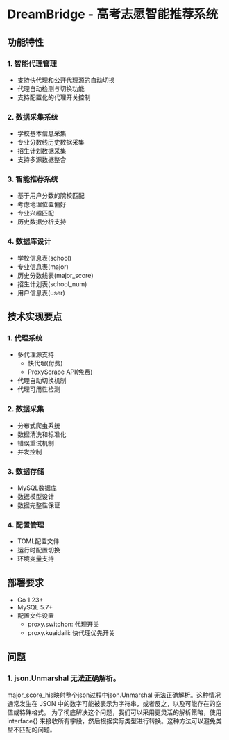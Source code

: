 # DreamBridge - 高考志愿智能推荐系统

## 功能特性

### 1. 智能代理管理
- 支持快代理和公开代理源的自动切换
- 代理自动检测与切换功能
- 支持配置化的代理开关控制

### 2. 数据采集系统
- 学校基本信息采集
- 专业分数线历史数据采集
- 招生计划数据采集
- 支持多源数据整合

### 3. 智能推荐系统
- 基于用户分数的院校匹配
- 考虑地理位置偏好
- 专业兴趣匹配
- 历史数据分析支持

### 4. 数据库设计
- 学校信息表(school)
- 专业信息表(major)
- 历史分数线表(major_score)
- 招生计划表(school_num)
- 用户信息表(user)

## 技术实现要点

### 1. 代理系统
- 多代理源支持
  - 快代理(付费)
  - ProxyScrape API(免费)
- 代理自动切换机制
- 代理可用性检测

### 2. 数据采集
- 分布式爬虫系统
- 数据清洗和标准化
- 错误重试机制
- 并发控制

### 3. 数据存储
- MySQL数据库
- 数据模型设计
- 数据完整性保证

### 4. 配置管理
- TOML配置文件
- 运行时配置切换
- 环境变量支持

## 部署要求
- Go 1.23+
- MySQL 5.7+
- 配置文件设置
  - proxy.switchon: 代理开关
  - proxy.kuaidaili: 快代理优先开关


## 问题
### 1. json.Unmarshal 无法正确解析。
major_score_his映射整个json过程中json.Unmarshal 无法正确解析。这种情况通常发生在 JSON 中的数字可能被表示为字符串，或者反之，以及可能存在的空值或特殊格式。
为了彻底解决这个问题，我们可以采用更灵活的解析策略，使用 interface{} 来接收所有字段，然后根据实际类型进行转换。这种方法可以避免类型不匹配的问题。